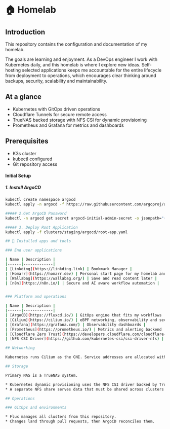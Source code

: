 # 🏠 Homelab

## Introduction

This repository contains the configuration and documentation of my homelab.

The goals are learning and enjoyment. As a DevOps engineer I work with Kubernetes daily, and this homelab is where I explore new ideas. Self-hosting selected applications keeps me accountable for the entire lifecycle from deployment to operations, which encourages clear thinking around backups, security, scalability and maintainability.

## At a glance

- Kubernetes with GitOps driven operations
- Cloudflare Tunnels for secure remote access
- TrueNAS backed storage with NFS CSI for dynamic provisioning
- Prometheus and Grafana for metrics and dashboards

## Prerequisites

- K3s cluster
- kubectl configured
- Git repository access

#### Initial Setup

##### 1. Install ArgoCD

```bash
kubectl create namespace argocd
kubectl apply -n argocd -f https://raw.githubusercontent.com/argoproj/argo-cd/stable/manifests/install.yaml

##### 2.Get ArgoCD Password
kubectl -n argocd get secret argocd-initial-admin-secret -o jsonpath="{.data.password}" | base64 -d

##### 3. Deploy Root Application
kubectl apply -f clusters/staging/argocd/root-app.yaml

## 🚀 Installed apps and tools

### End user applications

| Name | Description |
|------|-------------|
| [Linkding](https://linkding.link) | Bookmark Manager |
| [Homarr](https://homarr.dev) | Personal start page for my homelab and the web |
| [Wallabag](https://wallabag.org/) | Save and read content later |
| [n8n](https://n8n.io/) | Secure and AI aware workflow automation |


### Platform and operations

| Name | Description |
|------|-------------|
| [ArgoCD](https://fluxcd.io/) | GitOps engine that fits my workflows |
| [Cilium](https://cilium.io/) | eBPF networking, observability and security |
| [Grafana](https://grafana.com/) | Observability dashboards |
| [Prometheus](https://prometheus.io/) | Metrics and alerting backend |
| [Cloudflare Zero Trust](https://developers.cloudflare.com/cloudflare-one/) | Private tunnels for selected services |
| [NFS CSI Driver](https://github.com/kubernetes-csi/csi-driver-nfs) | Dynamic NFS provisioning backed by TrueNAS exports |

## Networking

Kubernetes runs Cilium as the CNI. Service addresses are allocated with Cilium LoadBalancer IPAM. The ingress layer uses the Cilium Gateway API, which avoids operating a separate ingress controller. At the edge I use a UniFi Cloud Gateway Fiber with VLANs and strict traffic rules.

## Storage

Primary NAS is a TrueNAS system.

* Kubernetes dynamic provisioning uses the NFS CSI driver backed by TrueNAS exports.
* A separate NFS share serves data that must be shared across clusters.

## Operations

### GitOps and environments

* Flux manages all clusters from this repository.
* Changes land through pull requests, then ArgoCD reconciles them.

```
